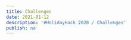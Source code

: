 ```yaml
---
title: Challenges
date: 2021-01-12
description: '#HolidayHack 2020 / Challenges'
publish: no
---
```


